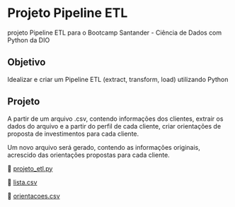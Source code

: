 
# Projeto Pipeline ETL 

projeto Pipeline ETL para o Bootcamp Santander - Ciência de Dados com Python da DIO

## Objetivo
Idealizar e criar um Pipeline ETL (extract, transform, load) utilizando Python

## Projeto
A partir de um arquivo .csv, contendo informações dos clientes, extrair os dados do arquivo e a partir do perfil de cada cliente, criar orientações de proposta de investimentos para cada cliente.

Um novo arquivo será gerado, contendo as informações originais, acrescido das orientações propostas para cada cliente.

:page_facing_up: [projeto_etl.py](projeto_etl.py)

:page_facing_up: [lista.csv](lista.csv)

:page_facing_up: [orientacoes.csv](orientacoes.csv)

